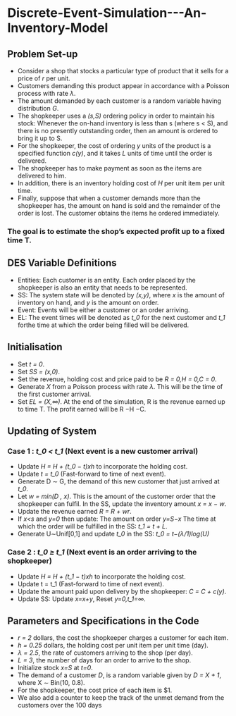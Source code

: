 # Discrete-Event-Simulation---An-Inventory-Model

## Problem Set-up
* Consider a shop that stocks a particular type of product that it sells for a price of *r* per unit.
* Customers demanding this product appear in accordance with a Poisson process with rate *λ*.
* The amount demanded by each customer is a random variable having distribution *G*.
* The shopkeeper uses a *(s,S)* ordering policy in order to maintain his stock:
   Whenever the on-hand inventory is less than s (where s < S), and there is no presently outstanding order, then an amount is ordered to bring it up to S.
* For the shopkeeper, the cost of ordering *y* units of the product is a specified function *c(y)*, and it takes *L* units of time until the order is delivered.
* The shopkeeper has to make payment as soon as the items are delivered to him.
* In addition, there is an inventory holding cost of *H* per unit item per unit time.
* Finally, suppose that when a customer demands more than the shopkeeper has, the amount on hand is sold and the remainder of the order is lost. The customer obtains the items he ordered immediately.
 ### The goal is to estimate the shop’s expected profit up to a fixed time T.

 ## DES Variable Definitions
 * Entities: Each customer is an entity. Each order placed by the shopkeeper is also an entity that needs to be represented.
 * SS: The system state will be denoted by *(x,y)*, where *x* is the amount of inventory on hand, and *y* is the amount on order.
 * Event: Events will be either a customer or an order arriving.
 * EL: The event times will be denoted as *t_0* for the next customer and *t_1* forthe time at which the order being filled will be delivered.

 ## Initialisation
 * Set *t = 0*.
 * Set *SS = (x,0)*.
 * Set the revenue, holding cost and price paid to be *R = 0,H = 0,C = 0*.
 * Generate *X* from a Poisson process with rate *λ*. This will be the time of the first customer arrival.
 * Set *EL = (X,∞)*.
 At the end of the simulation, R is the revenue earned up to time T. The profit earned will be R −H −C.

## Updating of System

### Case 1 : *t_0 < t_1* (Next event is a new customer arrival)

* Update *H = H + (t_0 − t)xh* to incorporate the holding cost.
* Update *t = t_0* (Fast-forward to time of next event).
* Generate D ∼ G, the demand of this new customer that just arrived at *t_0*.
* Let *w = min(D , x)*. This is the amount of the customer order that the shopkeeper can fulfil. In the SS, update the inventory amount *x = x − w*.
* Update the revenue earned *R = R + wr*.
* If *x<s* and *y=0* then update:
  The amount on order *y=S−x*
  The time at which the order will be fulfilled in the SS: *t_1 = t + L*.
* Generate U∼Unif[0,1] and update *t_0* in the SS: *t_0 = t−(λ/1)log(U)*

### Case 2 : *t_0 ≥ t_1* (Next event is an order arriving to the shopkeeper)
* Update *H = H + (t_1 − t)xh* to incorporate the holding cost.
* Update t = t_1 (Fast-forward to time of next event).
* Update the amount paid upon delivery by the shopkeeper: *C = C + c(y)*.
* Update SS: Update *x=x+y*, Reset *y=0,t_1=∞*.

## Parameters and Specifications in the Code
* *r = 2* dollars, the cost the shopkeeper charges a customer for each item. 
* *h = 0.25* dollars, the holding cost per unit item per unit time (day).
* *λ = 2.5*, the rate of customers arriving to the shop (per day).
* *L = 3*, the number of days for an order to arrive to the shop.
* Initialize stock *x=S* at *t=0*.
* The demand of a customer *D*, is a random variable given by *D = X + 1*, where X ∼ Bin(10, 0.8).
* For the shopkeeper, the cost price of each item is $1.
* We also add a counter to keep the track of the unmet demand from the customers over the 100 days

     

